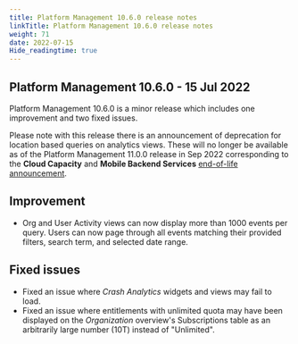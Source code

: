 ```yaml
---
title: Platform Management 10.6.0 release notes
linkTitle: Platform Management 10.6.0 release notes
weight: 71
date: 2022-07-15
Hide_readingtime: true
---
```


## Platform Management 10.6.0 - 15 Jul 2022

Platform Management 10.6.0 is a minor release which includes one improvement and two fixed issues.

Please note with this release there is an announcement of deprecation for location based queries on analytics views. These will no longer be available as of the Platform Management 11.0.0 release in Sep 2022 corresponding to the **Cloud Capacity** and **Mobile Backend Services** [end-of-life announcement](https://blog.axway.com/product-insights/discontinued/appcelerator/changes-to-application-development-services#will-my-titanium-application-fail-after-the-end-of-support-date).

## Improvement

* Org and User Activity views can now display more than 1000 events per query. Users can now page through all events matching their provided filters, search term, and selected date range.

## Fixed issues

* Fixed an issue where *Crash Analytics* widgets and views may fail to load.
* Fixed an issue where entitlements with unlimited quota may have been displayed on the *Organization* overview's Subscriptions table as an arbitrarily large number (10T) instead of "Unlimited".
